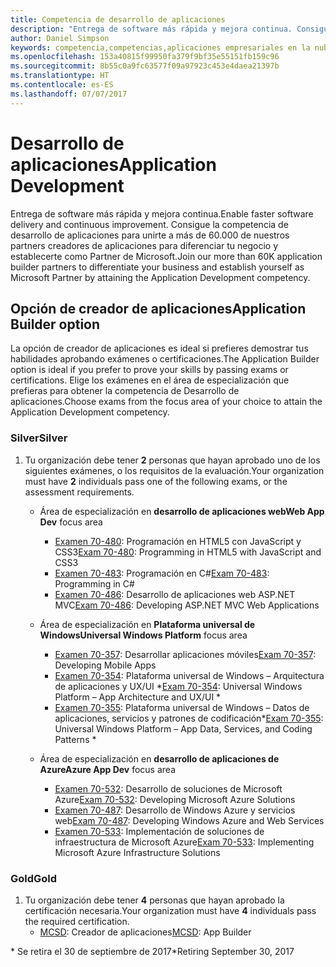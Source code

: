 ```yaml
---
title: Competencia de desarrollo de aplicaciones
description: "Entrega de software más rápida y mejora continua. Consigue la competencia de desarrollo de aplicaciones para unirte a más de 60.000 de nuestros partners creadores de aplicaciones para diferenciar tu negocio y establecerte como Partner de Microsoft."
author: Daniel Simpson
keywords: competencia,competencias,aplicaciones empresariales en la nube, desarrollo de aplicaciones
ms.openlocfilehash: 153a40815f99950fa379f9bf35e55151fb159c96
ms.sourcegitcommit: 8b55c0a9fc63577f09a97923c453e4daea21397b
ms.translationtype: HT
ms.contentlocale: es-ES
ms.lasthandoff: 07/07/2017
---
```

# <a name="application-development"></a><span data-ttu-id="d1cda-105">Desarrollo de aplicaciones</span><span class="sxs-lookup"><span data-stu-id="d1cda-105">Application Development</span></span> 

<span data-ttu-id="d1cda-106">Entrega de software más rápida y mejora continua.</span><span class="sxs-lookup"><span data-stu-id="d1cda-106">Enable faster software delivery and continuous improvement.</span></span> <span data-ttu-id="d1cda-107">Consigue la competencia de desarrollo de aplicaciones para unirte a más de 60.000 de nuestros partners creadores de aplicaciones para diferenciar tu negocio y establecerte como Partner de Microsoft.</span><span class="sxs-lookup"><span data-stu-id="d1cda-107">Join our more than 60K application builder partners to differentiate your business and establish yourself as Microsoft Partner by attaining the Application Development competency.</span></span>

## <a name="application-builder-option"></a><span data-ttu-id="d1cda-108">Opción de creador de aplicaciones</span><span class="sxs-lookup"><span data-stu-id="d1cda-108">Application Builder option</span></span>
<span data-ttu-id="d1cda-109">La opción de creador de aplicaciones es ideal si prefieres demostrar tus habilidades aprobando exámenes o certificaciones.</span><span class="sxs-lookup"><span data-stu-id="d1cda-109">The Application Builder option is ideal if you prefer to prove your skills by passing exams or certifications.</span></span>  <span data-ttu-id="d1cda-110">Elige los exámenes en el área de especialización que prefieras para obtener la competencia de Desarrollo de aplicaciones.</span><span class="sxs-lookup"><span data-stu-id="d1cda-110">Choose exams from the focus area of your choice to attain the Application Development competency.</span></span>


### <a name="silver"></a><span data-ttu-id="d1cda-111">Silver</span><span class="sxs-lookup"><span data-stu-id="d1cda-111">Silver</span></span>
1. <span data-ttu-id="d1cda-112">Tu organización debe tener **2** personas que hayan aprobado uno de los siguientes exámenes, o los requisitos de la evaluación.</span><span class="sxs-lookup"><span data-stu-id="d1cda-112">Your organization must have **2** individuals pass one of the following exams, or the assessment requirements.</span></span>

    - <span data-ttu-id="d1cda-113">Área de especialización en **desarrollo de aplicaciones web**</span><span class="sxs-lookup"><span data-stu-id="d1cda-113">**Web App Dev** focus area</span></span>
        - <span data-ttu-id="d1cda-114">[Examen 70-480](https://www.microsoft.com/en-us/learning/exam-70-480.aspx): Programación en HTML5 con JavaScript y CSS3</span><span class="sxs-lookup"><span data-stu-id="d1cda-114">[Exam 70-480](https://www.microsoft.com/en-us/learning/exam-70-480.aspx): Programming in HTML5 with JavaScript and CSS3</span></span>  
        - <span data-ttu-id="d1cda-115">[Examen 70-483](https://www.microsoft.com/en-us/learning/exam-70-483.aspx): Programación en C#</span><span class="sxs-lookup"><span data-stu-id="d1cda-115">[Exam 70-483](https://www.microsoft.com/en-us/learning/exam-70-483.aspx): Programming in C#</span></span> 
        - <span data-ttu-id="d1cda-116">[Examen 70-486](https://www.microsoft.com/en-us/learning/exam-70-486.aspx): Desarrollo de aplicaciones web ASP.NET MVC</span><span class="sxs-lookup"><span data-stu-id="d1cda-116">[Exam 70-486](https://www.microsoft.com/en-us/learning/exam-70-486.aspx): Developing ASP.NET MVC Web Applications</span></span>  

    - <span data-ttu-id="d1cda-117">Área de especialización en **Plataforma universal de Windows**</span><span class="sxs-lookup"><span data-stu-id="d1cda-117">**Universal Windows Platform** focus area</span></span>
        - <span data-ttu-id="d1cda-118">[Examen 70-357](https://www.microsoft.com/en-us/learning/exam-70-357.aspx): Desarrollar aplicaciones móviles</span><span class="sxs-lookup"><span data-stu-id="d1cda-118">[Exam 70-357](https://www.microsoft.com/en-us/learning/exam-70-357.aspx): Developing Mobile Apps</span></span> 
        - <span data-ttu-id="d1cda-119">[Examen 70-354](https://www.microsoft.com/en-us/learning/exam-70-354.aspx): Plataforma universal de Windows – Arquitectura de aplicaciones y UX/UI \*</span><span class="sxs-lookup"><span data-stu-id="d1cda-119">[Exam 70-354](https://www.microsoft.com/en-us/learning/exam-70-354.aspx): Universal Windows Platform – App Architecture and UX/UI \*</span></span>  
        - <span data-ttu-id="d1cda-120">[Examen 70-355](https://www.microsoft.com/en-us/learning/exam-70-355.aspx): Plataforma universal de Windows – Datos de aplicaciones, servicios y patrones de codificación\*</span><span class="sxs-lookup"><span data-stu-id="d1cda-120">[Exam 70-355](https://www.microsoft.com/en-us/learning/exam-70-355.aspx): Universal Windows Platform – App Data, Services, and Coding Patterns \*</span></span>  

    - <span data-ttu-id="d1cda-121">Área de especialización en **desarrollo de aplicaciones de Azure**</span><span class="sxs-lookup"><span data-stu-id="d1cda-121">**Azure App Dev** focus area</span></span>
        - <span data-ttu-id="d1cda-122">[Examen 70-532](https://www.microsoft.com/en-us/learning/exam-70-532.aspx): Desarrollo de soluciones de Microsoft Azure</span><span class="sxs-lookup"><span data-stu-id="d1cda-122">[Exam 70-532](https://www.microsoft.com/en-us/learning/exam-70-532.aspx): Developing Microsoft Azure Solutions</span></span> 
        - <span data-ttu-id="d1cda-123">[Examen 70-487](https://www.microsoft.com/en-us/learning/exam-70-487.aspx): Desarrollo de Windows Azure y servicios web</span><span class="sxs-lookup"><span data-stu-id="d1cda-123">[Exam 70-487](https://www.microsoft.com/en-us/learning/exam-70-487.aspx): Developing Windows Azure and Web Services</span></span>
        - <span data-ttu-id="d1cda-124">[Examen 70-533](https://www.microsoft.com/en-us/learning/exam-70-533.aspx): Implementación de soluciones de infraestructura de Microsoft Azure</span><span class="sxs-lookup"><span data-stu-id="d1cda-124">[Exam 70-533](https://www.microsoft.com/en-us/learning/exam-70-533.aspx): Implementing Microsoft Azure Infrastructure Solutions</span></span>   


### <a name="gold"></a><span data-ttu-id="d1cda-125">Gold</span><span class="sxs-lookup"><span data-stu-id="d1cda-125">Gold</span></span>
1. <span data-ttu-id="d1cda-126">Tu organización debe tener **4** personas que hayan aprobado la certificación necesaria.</span><span class="sxs-lookup"><span data-stu-id="d1cda-126">Your organization must have **4** individuals pass the required certification.</span></span>
    - <span data-ttu-id="d1cda-127">[MCSD](https://www.microsoft.com/en-us/learning/mcsd-app-builder-certification.aspx): Creador de aplicaciones</span><span class="sxs-lookup"><span data-stu-id="d1cda-127">[MCSD](https://www.microsoft.com/en-us/learning/mcsd-app-builder-certification.aspx): App Builder</span></span> 

<span data-ttu-id="d1cda-128">\* Se retira el 30 de septiembre de 2017</span><span class="sxs-lookup"><span data-stu-id="d1cda-128">\*Retiring September 30, 2017</span></span>
